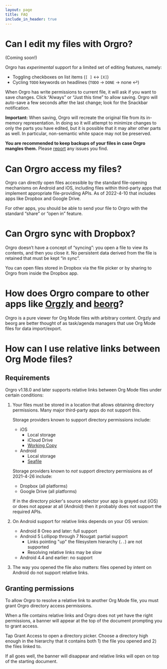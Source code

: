 ```yaml
---
layout: page
title: FAQ
include_in_header: true
---
```


# Can I edit my files with Orgro?

(Coming soon!)

Orgro has *experimental* support for a limited set of editing features, namely:

- Toggling checkboxes on list items (`[ ]` ↔︎ `[X]`)
- Cycling `TODO` keywords on headlines (`TODO` → `DONE` → none ↩︎)

When Orgro has write permissions to current file, it will ask if you want to
save changes. Click “Always” or “Just this time” to allow saving. Orgro will
auto-save a few seconds after the last change; look for the Snackbar
notification.

**Important:** When saving, Orgro will recreate the original file from its
in-memory representation. In doing so it will attempt to minimize changes to
only the parts you have edited, but it is possible that it may alter other parts
as well. In particular, non-semantic white space may not be preserved.

**You are recommended to keep backups of your files in case Orgro mangles
them.** Please [report](https://github.com/amake/orgro/issues) any issues you
find.

# Can Orgro access my files?

Orgro can directly open files accessible by the standard file-opening mechanisms
on Android and iOS, including files within third-party apps that implement
appropriate file-providing APIs. As of 2022-4-10 that includes apps like Dropbox
and Google Drive.

For other apps, you should be able to send your file to Orgro with the standard
“share” or “open in” feature.

# Can Orgro sync with Dropbox?

Orgro doesn’t have a concept of “syncing”: you open a file to view its contents,
and then you close it. No persistent data derived from the file is retained that
must be kept “in sync”.

You can open files stored in Dropbox via the file picker or by sharing to Orgro
from inside the Dropbox app.

# How does Orgro compare to other apps like [Orgzly](http://www.orgzly.com/) and [beorg](https://beorgapp.com/)?

Orgro is a pure viewer for Org Mode files with arbitrary content. Orgzly and
beorg are better thought of as task/agenda managers that use Org Mode files for
data import/export.

# How can I use relative links between Org Mode files?

## Requirements

Orgro v1.18.0 and later supports relative links between Org Mode files under
certain conditions:

1. Your files must be stored in a location that allows obtaining directory
   permissions. Many major third-party apps do not support this.

   Storage providers known to support directory permissions include:

   - iOS
     - Local storage
     - iCloud Drive
     - [Working Copy](https://workingcopyapp.com/)
   - Android
     - Local storage
     - [Seafile](https://www.seafile.com/en/features/)

   Storage providers known to *not* support directory permissions as of
   2021-4-26 include:

   - Dropbox (all platforms)
   - Google Drive (all platforms)

   If in the directory picker's source selector your app is grayed out (iOS) or
   does not appear at all (Android) then it probably does not support the
   required APIs.

2. On Android support for relative links depends on your OS version:

   - Android 8 Oreo and later: full support
   - Android 5 Lollipop through 7 Nougat: partial support
     - Links pointing "up" the filesystem hierarchy (`..`) are not supported
     - Resolving relative links may be slow
   - Android 4.4 and earlier: no support

3. The way you opened the file also matters: files opened by intent on Android
   do not support relative links.

## Granting permissions

To allow Orgro to resolve a relative link to another Org Mode file, you must
grant Orgro directory access permissions.

When a file contains relative links and Orgro does not yet have the right
permissions, a banner will appear at the top of the document prompting you to
grant access.

Tap Grant Access to open a directory picker. Choose a directory high enough in
the hierarchy that it contains both 1) the file you opened and 2) the files
linked to.

If all goes well, the banner will disappear and relative links will open on top
of the starting document.
